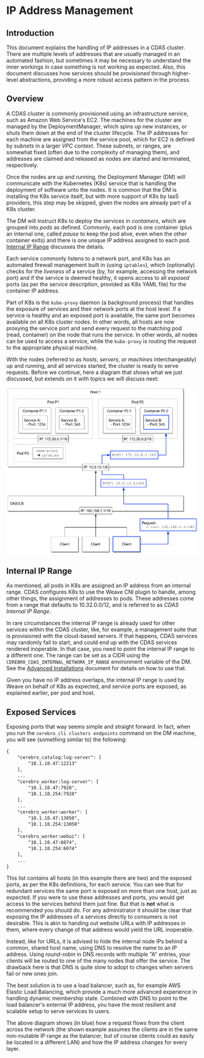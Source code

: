 # IP Address Management

## Introduction

This document explains the handling of IP addresses in a CDAS cluster. There are
multiple levels of addresses that are usually managed in an automated fashion, but
sometimes it may be necessary to understand the inner workings in case something is not
working as expected. Also, this document discusses how services should be provisioned
through higher-level abstractions, providing a more robust access pattern in the
process.

## Overview

A CDAS cluster is commonly provisioned using an infrastructure service, such as Amazon
Web Service's EC2. The machines for the cluster are managed by the DeploymentManager,
which spins up new instances, or shuts them down at the end of the cluster lifecycle.
The IP addresses for each machine are assigned from the service pool, which for EC2 is
defined by *subnets* in a larger *VPC* context. These subnets, or ranges, are somewhat
fixed (often due to the complexity of managing them), and addresses are claimed and
released as nodes are started and terminated, respectively.

Once the nodes are up and running, the Deployment Manager (DM) will communicate with
the Kubernetes (K8s) service that is handling the deployment of software unto the
nodes. It is common that the DM is installing the K8s service itself, but with more
support of K8s by IaaS providers, this step may be skipped, given the nodes are already
part of a K8s cluster.

The DM will instruct K8s to deploy the services in *containers*, which are grouped into
*pods* as defined. Commonly, each pod is one container (plus an internal one, called
*pause* to keep the pod alive, even when the other container exits) and there is one
unique IP address assigned to each pod. [Internal IP Range](#internal-ip-range)
discusses the details.

Each service commonly listens to a network port, and K8s has an automated firewall
management built in (using `iptables`), which (optionally) checks for the *liveness* of
a service (by, for example, accessing the network port) and if the service is deemed
healthy, it opens access to all *exposed* ports (as per the service description,
provided as K8s YAML file) for the container IP address.

Part of K8s is the `kube-proxy` daemon (a background process) that handles the exposure
of services and their network ports at the host level. If a service is healthy and an
exposed port is available, the same port becomes available on all K8s cluster nodes.
In other words, all hosts are now proxying the service port and send every request to
the matching pod (read, container) on the node that runs the service. In other words,
all nodes can be used to access a service, while the `kube-proxy` is routing the
request to the appropriate physical machine.

With the nodes (referred to as *hosts*, *servers*, or *machines* interchangeably) up
and running, and all services started, the cluster is ready to serve requests. Before
we continue, here a diagram that shows what we just discussed, but extends on it with
topics we will discuss next:

![Example Request](./figs/ipaddresses.png "Example request going through the network stack")

## Internal IP Range

As mentioned, all pods in K8s are assigned an IP address from an internal range. CDAS
configures K8s to use the Weave CNI plugin to handle, among other things, the
assignment of addresses to pods. These addresses come from a range that defaults to
10.32.0.0/12, and is referred to as *CDAS Internal IP Range*.

In rare circumstances the internal IP range is already used for other services within
the CDAS cluster, like, for example, a management suite that is provisioned with the
cloud-based servers. If that happens, CDAS services may randomly fail to start, and
could end up with the CDAS services rendered inoperable. In that case, you need to
point the internal IP range to a different one. The range can be set as a CIDR using
the `CEREBRO_CDAS_INTERNAL_NETWORK_IP_RANGE` environment variable of the DM. See
the [Advanced Installations](AdvancedInstall.md#advanced-networking) document for
details on how to use that.

Given you have no IP address overlaps, the internal IP range is used by Weave on behalf
of K8s as expected, and service ports are exposed, as explained earlier, per pod and
host.

## Exposed Services

Exposing ports that way seems simple and straight forward. In fact, when you run the
`cerebro_cli clusters endpoints` command on the DM machine, you will see (something
similar to) the following:


```
{
    "cerebro_catalog:log-server": [
        "10.1.10.47:12213"
    ],
    ...
    "cerebro_worker:log-server": [
        "10.1.10.47:7928",
        "10.1.10.254:7928"
    ],
    ...
    "cerebro_worker:worker": [
        "10.1.10.47:13050",
        "10.1.10.254:13050"
    ],
    "cerebro_worker:webui": [
        "10.1.10.47:6074",
        "10.1.10.254:6074"
    ],
    ...
}
```

This list contains all hosts (in this example there are two) and the exposed ports, as
per the K8s definitions, for each service. You can see that for redundant services the
same port is exposed on more than one host, just as expected. If you were to use these
addresses and ports, you would get access to the services behind them just fine. But
that is **not** what is recommended you should do. For any administrator it should be
clear that exposing the IP addresses of a services directly to consumers is not
desirable. This is akin to handing out website URLs with IP addresses in them, where
every change of that address would yield the URL inoperable.

Instead, like for URLs, it is advised to hide the internal node IPs behind a common,
shared host name, using DNS to resolve the name to an IP address. Using *round-robin*
in DNS records with multiple "A" entries, your clients will be routed to one of the
many nodes that offer the service. The drawback here is that DNS is quite slow to
adopt to changes when servers fail or new ones join.

The best solution is to use a load balancer, such as, for example AWS Elastic Load
Balancing, which provide a much more advanced experience in handling dynamic membership
state. Combined with DNS to point to the load balancer's external IP address, you have
the most resilient and scalable setup to serve services to users.

The above diagram shows (in blue) how a request flows from the client across the
network (the shown example assumes the clients are in the same non-routable IP range
as the balancer, but of course clients could as easily be located in a different LAN)
and how the IP address changes for every layer.









